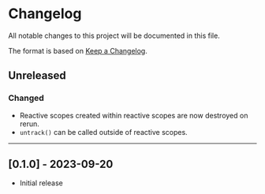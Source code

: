 # Changelog

All notable changes to this project will be documented in this file.

The format is based on [Keep a Changelog](https://keepachangelog.com/en/1.0.0/).

## Unreleased

### Changed

- Reactive scopes created within reactive scopes are now destroyed on rerun.
- `untrack()` can be called outside of reactive scopes.

---

## [0.1.0] - 2023-09-20

- Initial release
